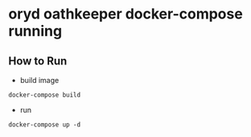 # oryd oathkeeper docker-compose running

## How to Run

* build image

```code
docker-compose build
```

* run

```code
docker-compose up -d
```